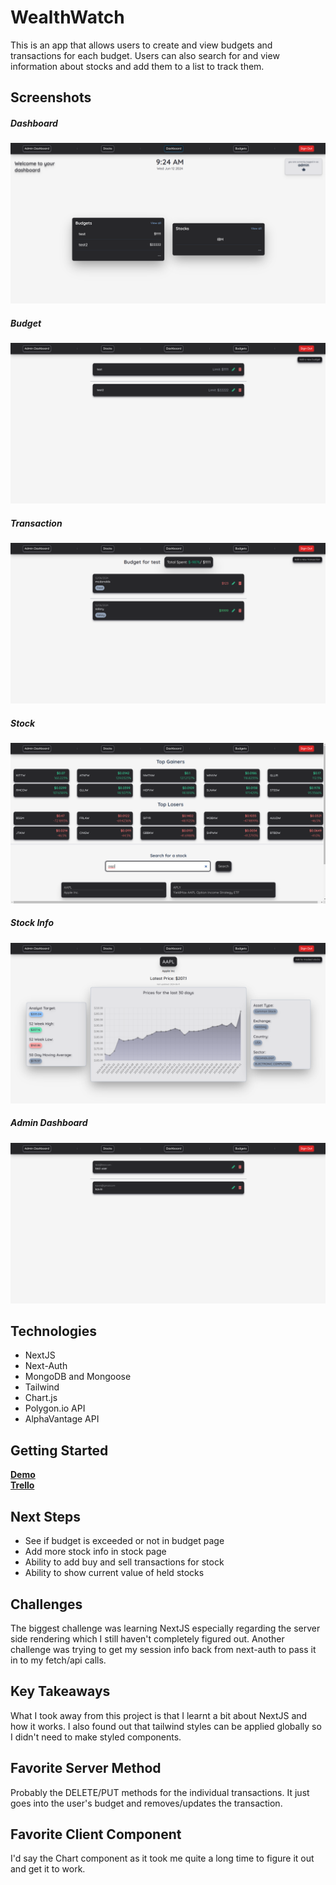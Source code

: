 # WealthWatch

This is an app that allows users to create and view budgets and transactions for each budget. Users can also search for and view information about stocks and add them to a list to track them.

## Screenshots

##### Dashboard

<img src="public/dash.png">

##### Budget

<img src="public/budget.png">

##### Transaction

<img  src="public/tx.png">

##### Stock

<img src="public/stock.png">

##### Stock Info

<img src="public/stockinfo.png">

##### Admin Dashboard

<img src="public/user.png">

## Technologies

- NextJS
- Next-Auth
- MongoDB and Mongoose
- Tailwind
- Chart.js
- Polygon.io API
- AlphaVantage API

## Getting Started

[**Demo**](https://p4-wealthwatch.vercel.app/)
<br/>
[**Trello**](https://trello.com/b/YUH5KTr0/wealthwatch)

## Next Steps

- See if budget is exceeded or not in budget page
- Add more stock info in stock page
- Ability to add buy and sell transactions for stock
- Ability to show current value of held stocks

## Challenges

The biggest challenge was learning NextJS especially regarding the server side rendering which I still haven't completely figured out.
Another challenge was trying to get my session info back from next-auth to pass it in to my fetch/api calls.

## Key Takeaways

What I took away from this project is that I learnt a bit about NextJS and how it works.
I also found out that tailwind styles can be applied globally so I didn't need to make styled components.

## Favorite Server Method

Probably the DELETE/PUT methods for the individual transactions. It just goes into the user's budget and removes/updates the transaction.

## Favorite Client Component

I'd say the Chart component as it took me quite a long time to figure it out and get it to work.
